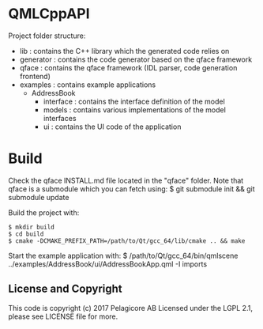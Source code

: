 # QMLCppAPI

Project folder structure:
 - lib : contains the C++ library which the generated code relies on
 - generator : contains the code generator based on the qface framework
 - qface : contains the qface framework (IDL parser, code generation frontend)
 - examples : contains example applications
     - AddressBook
         - interface : contains the interface definition of the model
         - models : contains various implementations of the model interfaces
         - ui : contains the UI code of the application

# Build

Check the qface INSTALL.md file located in the "qface" folder. Note that qface is a
submodule which you can fetch using:
$ git submodule init && git submodule update

Build the project with:
```
$ mkdir build
$ cd build
$ cmake -DCMAKE_PREFIX_PATH=/path/to/Qt/gcc_64/lib/cmake .. && make
```

Start the example application with:
$ /path/to/Qt/gcc_64/bin/qmlscene ../examples/AddressBook/ui/AddressBookApp.qml  -I imports

## License and Copyright

This code is copyright (c) 2017 Pelagicore AB
Licensed under the LGPL 2.1, please see LICENSE file for more.
